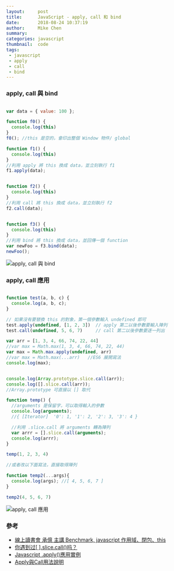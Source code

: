 ```yaml
---
layout:     post
title:      JavaScript - apply, call 和 bind
date:       2018-08-24 10:37:19
author:     Mike Chen
summary:    
categories: javascript
thumbnail:  code
tags:
 - javascript
 - apply
 - call
 - bind
---
```





### apply, call 與 bind

```js

var data = { value: 100 };

function f0() {
  console.log(this)
}
f0(); //this 是空的，會印出整個 Window 物件/ global

function f1() {
  console.log(this)
}
//利用 apply 將 this 換成 data，並立刻執行 f1
f1.apply(data);


function f2() {
  console.log(this)
}
//利用 call 將 this 換成 data，並立刻執行 f2
f2.call(data);


function f3() {
  console.log(this)
}
//利用 bind 將 this 換成 data，並回傳一個 function
var newFoo = f3.bind(data);
newFoo();
```

![apply, call 與 bind](https://i.imgur.com/Qgy2Sxb.png)


### apply, call 應用

```js

function test(a, b, c) {
  console.log(a, b, c);
}

// 如果沒有要替換 this 的對象，第一個參數輸入 undefined 即可
test.apply(undefined, [1, 2, 3])  // apply 第二以後參數要輸入陣列
test.call(undefined, 5, 6, 7)     // call 第二以後參數要逐一列出

var arr = [1, 3, 4, 66, 74, 22, 44]
//var max = Math.max(1, 3, 4, 66, 74, 22, 44)
var max = Math.max.apply(undefined, arr)
//var max = Math.max(...arr)   //ES6 展開寫法
console.log(max);


console.log(Array.prototype.slice.call(arr));
console.log([].slice.call(arr));
//Array.prototype 可直接以 [] 取代

function temp() {
  //arguments 是保留字，可以取得輸入的參數
  console.log(arguments);
  //{ [Iterator]  '0': 1, '1': 2, '2': 3, '3': 4 }​​​​​

  //利用 .slice.call 將 arguments 轉為陣列
  var arrr = [].slice.call(arguments);
  console.log(arrr);
}

temp(1, 2, 3, 4)

//或者改以下面寫法，直接取得陣列

function temp2(...args){
  console.log(args); //​​​​​[ 4, 5, 6, 7 ]​​​​​
}

temp2(4, 5, 6, 7)
```

![apply, call 應用](https://i.imgur.com/RhnV1DK.png)

### 參考
* [線上讀書會 承億 主講 Benchmark, javascript 作用域、閉包、this](https://www.youtube.com/watch?v=14hNN6veRjc)
* [你遇到过[ ].slice.call()吗？](https://www.jianshu.com/p/ae57baecc57d)
* [Javascript .apply()應用實例](http://blog.darkthread.net/blogs/darkthreadtw/archive/2009/04/10/js-func-apply.aspx)
* [Apply與Call用法說明](https://dotblogs.com.tw/lastsecret/2010/11/30/19826)